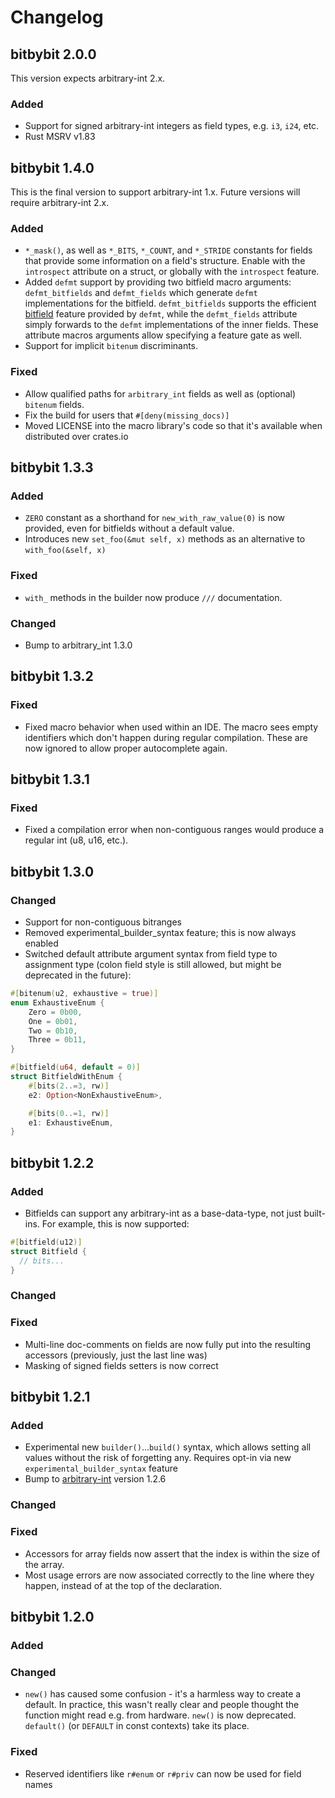 # Changelog

## bitbybit 2.0.0

This version expects arbitrary-int 2.x.

### Added

- Support for signed arbitrary-int integers as field types, e.g. `i3`, `i24`, etc.
- Rust MSRV v1.83

## bitbybit 1.4.0

This is the final version to support arbitrary-int 1.x. Future versions will require arbitrary-int 2.x.

### Added

- `*_mask()`, as well as `*_BITS`, `*_COUNT`, and `*_STRIDE` constants for fields that provide some information on a
  field's structure. Enable with the `introspect` attribute on a struct, or globally with the `introspect` feature.
- Added `defmt` support by providing two bitfield macro arguments: `defmt_bitfields` and
  `defmt_fields` which generate `defmt` implementations for the bitfield.
  `defmt_bitfields` supports the efficient [bitfield](https://defmt.ferrous-systems.com/bitfields)
  feature provided by `defmt`, while the `defmt_fields` attribute simply forwards to the `defmt`
  implementations of the inner fields. These attribute macros arguments allow specifying a feature
  gate as well.
- Support for implicit `bitenum` discriminants.

### Fixed

- Allow qualified paths for `arbitrary_int` fields as well as (optional) `bitenum` fields.
- Fix the build for users that `#[deny(missing_docs)]`
- Moved LICENSE into the macro library's code so that it's available when distributed over crates.io

## bitbybit 1.3.3

### Added

- `ZERO` constant as a shorthand for `new_with_raw_value(0)` is now provided, even for bitfields without a default
  value.
- Introduces new `set_foo(&mut self, x)` methods as an alternative to `with_foo(&self, x)`

### Fixed

- `with_` methods in the builder now produce `///` documentation.

### Changed

- Bump to arbitrary_int 1.3.0

## bitbybit 1.3.2

### Fixed

- Fixed macro behavior when used within an IDE. The macro sees empty identifiers which don't happen
  during regular compilation. These are now ignored to allow proper autocomplete again.

## bitbybit 1.3.1

### Fixed

- Fixed a compilation error when non-contiguous ranges would produce a regular int (u8, u16, etc.).

## bitbybit 1.3.0

### Changed

- Support for non-contiguous bitranges
- Removed experimental_builder_syntax feature; this is now always enabled
- Switched default attribute argument syntax from field type to assignment type (colon field style
  is still allowed, but might be deprecated in the future):

```rs
#[bitenum(u2, exhaustive = true)]
enum ExhaustiveEnum {
    Zero = 0b00,
    One = 0b01,
    Two = 0b10,
    Three = 0b11,
}

#[bitfield(u64, default = 0)]
struct BitfieldWithEnum {
    #[bits(2..=3, rw)]
    e2: Option<NonExhaustiveEnum>,

    #[bits(0..=1, rw)]
    e1: ExhaustiveEnum,
}
```

## bitbybit 1.2.2

### Added

- Bitfields can support any arbitrary-int as a base-data-type, not just built-ins. For example, this
  is now supported:

```rs
#[bitfield(u12)]
struct Bitfield {
  // bits...
}
```

### Changed

### Fixed

- Multi-line doc-comments on fields are now fully put into the resulting accessors (previously, just
  the last line was)
- Masking of signed fields setters is now correct

## bitbybit 1.2.1

### Added

- Experimental new `builder()`...`build()` syntax, which allows setting all values without the risk
  of forgetting any. Requires opt-in via new `experimental_builder_syntax` feature
- Bump to [arbitrary-int](https://crates.io/crates/arbitrary-int) version 1.2.6

### Changed

### Fixed

- Accessors for array fields now assert that the index is within the size of the array.
- Most usage errors are now associated correctly to the line where they happen, instead of at the
  top of the declaration.

## bitbybit 1.2.0

### Added

### Changed

- `new()` has caused some confusion - it's a harmless way to create a default. In practice, this
  wasn't really clear and people thought the function might read e.g. from hardware. `new()` is now
  deprecated. `default()` (or `DEFAULT` in const contexts) take its place.

### Fixed

- Reserved identifiers like `r#enum` or `r#priv` can now be used for field names
